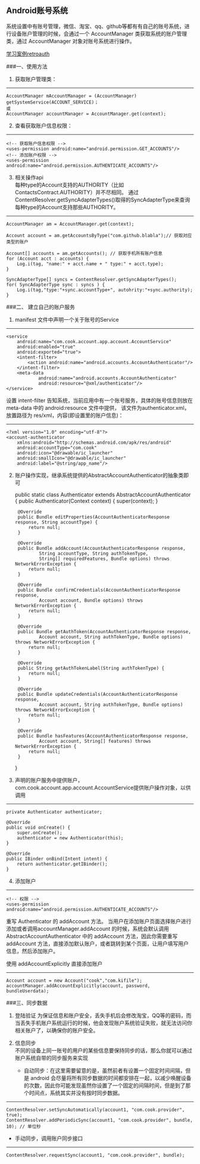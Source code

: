 ## Android账号系统
系统设置中有账号管理，微信、淘宝、qq、github等都有有自己的账号系统，进行设备账户管理的时候，会通过一个 AccountManager 类获取系统的账户管理类，通过 AccountManager 对象对账号系统进行操作。

[学习案例retroauth](https://github.com/andretietz/retroauth)

###一、使用方法
1. 获取账户管理类：

----------
	AccountManager mAccountManager = (AccountManager) getSystemService(ACCOUNT_SERVICE)；
	或
	AccountManager accountManager = AccountManager.get(context);
2. 查看获取账户信息权限：


----------
  	<!-- 获取账户信息权限 -->
	<uses-permission android:name="android.permission.GET_ACCOUNTS"/>
	<!-- 添加账户权限 -->
	<uses-permission android:name="android.permission.AUTHENTICATE_ACCOUNTS"/>  
3. 相关操作api  
   每种type的Account支持的AUTHORITY（比如ContactsContract.AUTHORITY）并不尽相同。
   通过ContentResolver.getSyncAdapterTypes()取得的SyncAdapterType来查询每种type的Account支持那些AUTHORITY。

----------
	AccountManager am = AccountManager.get(context);

	Account account = am.getAccountsByType("com.github.blabla");// 获取对应类型的账户	
	
	Account[] accounts = am.getAccounts(); // 获取手机所有账户信息
	for (Account acct : accounts) {
		Log.i(tag, "name:" + acct.name + " type:" + acct.type);
	}

	SyncAdapterType[] syncs = ContentResolver.getSyncAdapterTypes();
	for( SyncAdapterType sync : syncs ) {
		Log.i(tag,"type:"+sync.accountType+", autohrity:"+sync.authority);		
	}

###二、 建立自己的账户服务
1. manifest 文件中声明一个关于账号的Service

----------
	<service
        android:name="com.cook.account.app.account.AccountService"
        android:enabled="true"
        android:exported="true">
	    <intent-filter>
	        <action android:name="android.accounts.AccountAuthenticator"/>
	    </intent-filter>
	    <meta-data
	            android:name="android.accounts.AccountAuthenticator"
	            android:resource="@xml/authenticator"/>
	</service>
设置 intent-filter 告知系统，当前应用中有一个账号服务，具体的账号信息则放在 meta-data 中的 android:resource 文件中提供， 该文件为authenticator.xml，放置路径为 res/xml，内容(即设置里的账户信息)：

----------
	<?xml version="1.0" encoding="utf-8"?>
	<account-authenticator
        xmlns:android="http://schemas.android.com/apk/res/android"
        android:accountType="com.cook"
        android:icon="@drawable/ic_launcher"
        android:smallIcon="@drawable/ic_launcher"
        android:label="@string/app_name"/>  
2. 账户操作实现，继承系统提供的AbstractAccountAuthenticator的抽象类即可  

	public static class Authenticator extends AbstractAccountAuthenticator {
        public Authenticator(Context context) {
            super(context);
        }

        @Override
        public Bundle editProperties(AccountAuthenticatorResponse response, String accountType) {
            return null;
        }

        @Override
        public Bundle addAccount(AccountAuthenticatorResponse response, 
				String accountType, String authTokenType, 
				String[] requiredFeatures, Bundle options) throws NetworkErrorException {
            return null;
        }

        @Override
        public Bundle confirmCredentials(AccountAuthenticatorResponse response, 
				Account account, Bundle options) throws NetworkErrorException {
            return null;
        }

        @Override
        public Bundle getAuthToken(AccountAuthenticatorResponse response, 
				Account account, String authTokenType, Bundle options) throws NetworkErrorException {
            return null;
        }

        @Override
        public String getAuthTokenLabel(String authTokenType) {
            return null;
        }

        @Override
        public Bundle updateCredentials(AccountAuthenticatorResponse response, 
				Account account, String authTokenType, Bundle options) throws NetworkErrorException {
            return null;
        }

        @Override
        public Bundle hasFeatures(AccountAuthenticatorResponse response, 
				Account account, String[] features) throws NetworkErrorException {
            return null;
        }
    }
3. 声明的账户服务中提供账户，com.cook.account.app.account.AccountService提供账户操作对象，以供调用

----------
	private Authenticator authenticator;

    @Override
    public void onCreate() {
        super.onCreate();
        authenticator = new Authenticator(this);
    }

    @Override
    public IBinder onBind(Intent intent) {
        return authenticator.getIBinder();
    }

4. 添加账户

----------
	<!-- 权限 -->	 
	<uses-permission android:name="android.permission.AUTHENTICATE_ACCOUNTS"/>  
重写 Authenticator 的 addAccount 方法。
当用户在添加账户页面选择账户进行添加或者调用accountManager.addAccount 的时候，系统会默认调用 AbstractAccountAuthenticator 中的 addAccount 方法，因此你需要重写 addAccount 方法，直接添加默认账户，或者跳转到某个页面，让用户填写用户信息，然后添加账户。

使用 addAccountExplicitly 直接添加账户

----------
	Account account = new Account("cook","com.kifile");  
	accountManager.addAccountExplicitly(account, password, bundleUserdata);  

###三、同步数据
1. 登陆验证
为保证信息和账户安全，丢失手机后会修改淘宝，QQ等的密码，而当丢失手机账户系统运行的时候，他会发现账户系统验证失败，就无法访问你相关账户了，以确保你的账户安全。

2. 信息同步  
   不同的设备上同一账号的用户的某些信息要保持同步的话，那么你就可以通过账户系统自带的同步服务来实现

   + 自动同步：在这里需要留意的是，虽然前者有设置一个固定时间间隔，但是 android 会尽量将所有同步数据的时间都安排在一起，以减少唤醒设备的次数，因此你可能发现虽然你设置了一个固定的间隔时间，但是到了那个时间点，系统其实并没有按时同步数据。   

----------
	ContentResolver.setSyncAutomatically(account1, "com.cook.provider", true);
	ContentResolver.addPeriodicSync(account1, "com.cook.provider", bundle, 10); // 单位秒 

   + 手动同步，调用账户同步接口   

----------
	ContentResolver.requestSync(account1, "com.cook.provider", bundle);
  